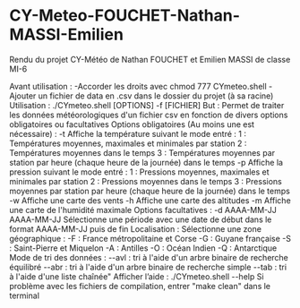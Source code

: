 # CY-Meteo-FOUCHET-Nathan-MASSI-Emilien
Rendu du projet CY-Météo de Nathan FOUCHET et Emilien MASSI de classe MI-6

Avant utilisation :
	-Accorder les droits avec chmod 777 CYmeteo.shell
	-Ajouter un fichier de data en .csv dans le dossier du projet (à sa racine)
Utilisation : ./CYmeteo.shell [OPTIONS] -f [FICHIER] 
But : Permet de traiter les données météorologiques d'un fichier csv en fonction de divers options obligatoires ou facultatives
Options obligatoires (Au moins une est nécessaire) :
	-t<mode> Affiche la température suivant le mode entré :
		1 : Températures moyennes, maximales et minimales par station
		2 : Températures moyennes dans le temps
		3 : Températures moyennes par station par heure (chaque heure de la journée) dans le temps
	-p<mode> Affiche la pression suivant le mode entré : 
		1 : Pressions moyennes, maximales et minimales par station
		2 : Pressions moyennes dans le temps
		3 : Pressions moyennes par station par heure (chaque heure de la journée) dans le temps
	-w Affiche une carte des vents
	-h Affiche une carte des altitudes
	-m Affiche une carte de l'humidité maximale
Options facultatives :
	-d AAAA-MM-JJ AAAA-MM-JJ Sélectionne une période avec une date de début dans le format AAAA-MM-JJ puis de fin
	Localisation : Sélectionne une zone géographique : 
		-F : France métropolitaine et Corse
		-G : Guyane française
		-S : Saint-Pierre et Miquelon
		-A : Antilles
		-O : Océan Indien
		-Q : Antarctique
	Mode de tri des données : 
		--avl : tri à l'aide d'un arbre binaire de recherche équilibré
		--abr : tri à l'aide d'un arbre binaire de recherche simple
		--tab : tri à l'aide d'une liste chaînée"
Afficher l’aide :
	./CYmeteo.shell --help
Si problème avec les fichiers de compilation, entrer "make clean" dans le terminal
